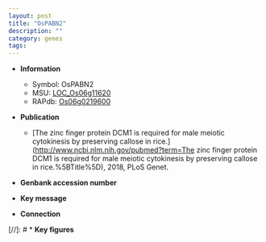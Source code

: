 ```yaml
---
layout: post
title: "OsPABN2"
description: ""
category: genes
tags: 
---
```


* **Information**  
    + Symbol: OsPABN2  
    + MSU: [LOC_Os06g11620](http://rice.uga.edu/cgi-bin/ORF_infopage.cgi?orf=LOC_Os06g11620)  
    + RAPdb: [Os06g0219600](https://rapdb.dna.affrc.go.jp/locus/?name=Os06g0219600)  

* **Publication**  
    + [The zinc finger protein DCM1 is required for male meiotic cytokinesis by preserving callose in rice.](http://www.ncbi.nlm.nih.gov/pubmed?term=The zinc finger protein DCM1 is required for male meiotic cytokinesis by preserving callose in rice.%5BTitle%5D), 2018, PLoS Genet.

* **Genbank accession number**  

* **Key message**  

* **Connection**  

[//]: # * **Key figures**  


